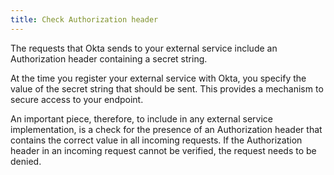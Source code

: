```yaml
---
title: Check Authorization header
---
```



The requests that Okta sends to your external service include an Authorization header containing a secret string.

At the time you register your external service with Okta, you specify the value of the secret string that should be sent. This provides a mechanism to secure access to your endpoint.

An important piece, therefore, to include in any external service implementation, is a check for the presence of an Authorization header that contains the correct value in all incoming requests. If the Authorization header in an incoming request cannot be verified, the request needs to be denied.

<StackSelector snippet="check-authorization-header"/>

<NextSectionLink/>


